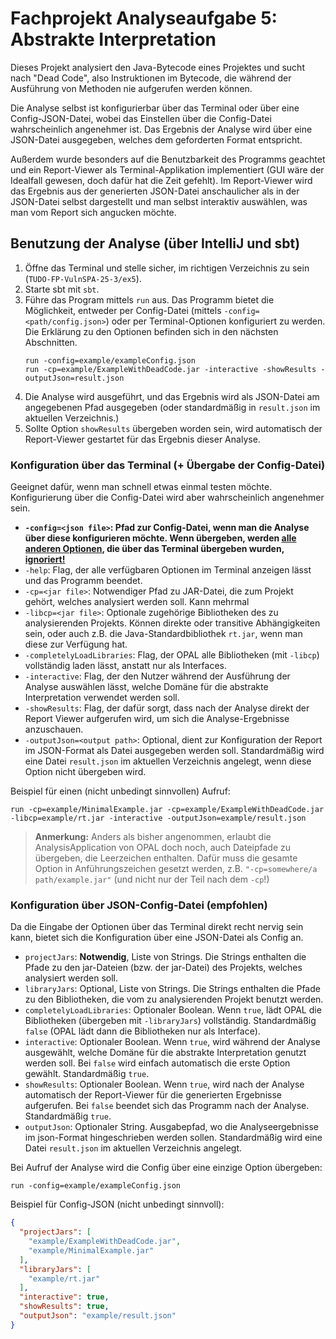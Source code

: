 # Fachprojekt Analyseaufgabe 5: Abstrakte Interpretation

Dieses Projekt analysiert den Java-Bytecode eines Projektes und sucht nach "Dead Code",
also Instruktionen im Bytecode, die während der Ausführung von Methoden nie aufgerufen werden können.

Die Analyse selbst ist konfigurierbar über das Terminal oder über eine Config-JSON-Datei,
wobei das Einstellen über die Config-Datei wahrscheinlich angenehmer ist.
Das Ergebnis der Analyse wird über eine JSON-Datei ausgegeben, welches dem geforderten Format entspricht.

Außerdem wurde besonders auf die Benutzbarkeit des Programms geachtet und ein Report-Viewer als Terminal-Applikation
implementiert (GUI wäre der Idealfall gewesen, doch dafür hat die Zeit gefehlt).
Im Report-Viewer wird das Ergebnis aus der generierten JSON-Datei anschaulicher als in der JSON-Datei selbst
dargestellt und man selbst interaktiv auswählen, was man vom Report sich angucken möchte.

## Benutzung der Analyse (über IntelliJ und sbt)
1. Öffne das Terminal und stelle sicher, im richtigen Verzeichnis zu sein (`TUDO-FP-VulnSPA-25-3/ex5`).
2. Starte sbt mit `sbt`.
3. Führe das Program mittels `run` aus. Das Programm bietet die Möglichkeit, entweder per Config-Datei
   (mittels `-config=<path/config.json>`) oder per Terminal-Optionen konfiguriert zu werden. Die Erklärung zu den
   Optionen befinden sich in den nächsten Abschnitten.
   ```
   run -config=example/exampleConfig.json
   run -cp=example/ExampleWithDeadCode.jar -interactive -showResults -outputJson=result.json
   ```
4. Die Analyse wird ausgeführt, und das Ergebnis wird als JSON-Datei am angegebenen Pfad ausgegeben 
   (oder standardmäßig in `result.json` im aktuellen Verzeichnis.)
5. Sollte Option `showResults` übergeben worden sein, wird automatisch der Report-Viewer gestartet für das Ergebnis
   dieser Analyse.

### Konfiguration über das Terminal (+ Übergabe der Config-Datei)
Geeignet dafür, wenn man schnell etwas einmal testen möchte. Konfigurierung über die Config-Datei wird aber
wahrscheinlich angenehmer sein.
- **`-config=<json file>`: Pfad zur Config-Datei, wenn man die Analyse über diese konfigurieren möchte.
     Wenn übergeben, werden <ins>alle anderen Optionen</ins>, die über das Terminal übergeben wurden, <ins>ignoriert!</ins>**
- `-help`: Flag, der alle verfügbaren Optionen im Terminal anzeigen lässt und das Programm beendet.
- `-cp=<jar file>`: Notwendiger Pfad zu JAR-Datei, die zum Projekt gehört, welches analysiert werden soll. Kann mehrmal
- `-libcp=<jar file>`: Optionale zugehörige Bibliotheken des zu analysierenden Projekts. Können direkte oder transitive
    Abhängigkeiten sein, oder auch z.B. die Java-Standardbibliothek `rt.jar`, wenn man diese zur Verfügung hat.
- `-completelyLoadLibraries`: Flag, der OPAL alle Bibliotheken (mit `-libcp`) vollständig laden lässt, anstatt
    nur als Interfaces.
- `-interactive`: Flag, der den Nutzer während der Ausführung der Analyse auswählen lässt, welche Domäne für die
    abstrakte Interpretation verwendet werden soll.
- `-showResults`: Flag, der dafür sorgt, dass nach der Analyse direkt der Report Viewer aufgerufen wird, um sich die
    Analyse-Ergebnisse anzuschauen.
- `-outputJson=<output path>`: Optional, dient zur Konfiguration der Report im JSON-Format als Datei ausgegeben
      werden soll. Standardmäßig wird eine Datei `result.json` im aktuellen Verzeichnis angelegt, wenn diese Option
      nicht übergeben wird.

Beispiel für einen (nicht unbedingt sinnvollen) Aufruf:
```
run -cp=example/MinimalExample.jar -cp=example/ExampleWithDeadCode.jar -libcp=example/rt.jar -interactive -outputJson=example/result.json
```

> **Anmerkung:** Anders als bisher angenommen, erlaubt die AnalysisApplication von OPAL doch noch, auch Dateipfade
> zu übergeben, die Leerzeichen enthalten. Dafür muss die gesamte Option in Anführungszeichen gesetzt werden, z.B.
> `"-cp=somewhere/a path/example.jar"` (und nicht nur der Teil nach dem `-cp`!)

### Konfiguration über JSON-Config-Datei (empfohlen)
Da die Eingabe der Optionen über das Terminal direkt recht nervig sein kann, bietet sich die Konfiguration
über eine JSON-Datei als Config an.

- `projectJars`: **Notwendig**, Liste von Strings. Die Strings enthalten die Pfade zu den jar-Dateien (bzw. der jar-Datei) des
Projekts, welches analysiert werden soll.
- `libraryJars`: Optional, Liste von Strings. Die Strings enthalten die Pfade zu den Bibliotheken, die vom zu
  analysierenden Projekt benutzt werden.
- `completelyLoadLibraries`: Optionaler Boolean. Wenn `true`, lädt OPAL die Bibliotheken (übergeben mit `-libraryJars`) vollständig.
  Standardmäßig `false` (OPAL lädt dann die Bibliotheken nur als Interface).
- `interactive`: Optionaler Boolean. Wenn `true`, wird während der Analyse ausgewählt, welche Domäne für die abstrakte
  Interpretation genutzt werden soll. Bei `false` wird einfach automatisch die erste Option gewählt. Standardmäßig `true`.
- `showResults`: Optionaler Boolean. Wenn `true`, wird nach der Analyse automatisch der Report-Viewer für die generierten
  Ergebnisse aufgerufen. Bei `false` beendet sich das Programm nach der Analyse. Standardmäßig `true`.
- `outputJson`: Optionaler String. Ausgabepfad, wo die Analyseergebnisse im json-Format hingeschrieben werden sollen.
  Standardmäßig wird eine Datei `result.json` im aktuellen Verzeichnis angelegt.

Bei Aufruf der Analyse wird die Config über eine einzige Option übergeben:
```
run -config=example/exampleConfig.json
```

Beispiel für Config-JSON (nicht unbedingt sinnvoll):
```json
{
  "projectJars": [
    "example/ExampleWithDeadCode.jar",
    "example/MinimalExample.jar"
  ],
  "libraryJars": [
    "example/rt.jar"
  ],
  "interactive": true,
  "showResults": true,
  "outputJson": "example/result.json"
}
```